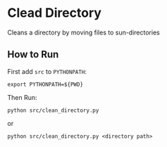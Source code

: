# Clead Directory
Cleans a directory by moving files to sun-directories

## How to Run
First add `src` to `PYTHONPATH`:

`export PYTHONPATH=${PWD}`

Then Run:

`python src/clean_directory.py`

or

`python src/clean_directory.py <directory path>`
